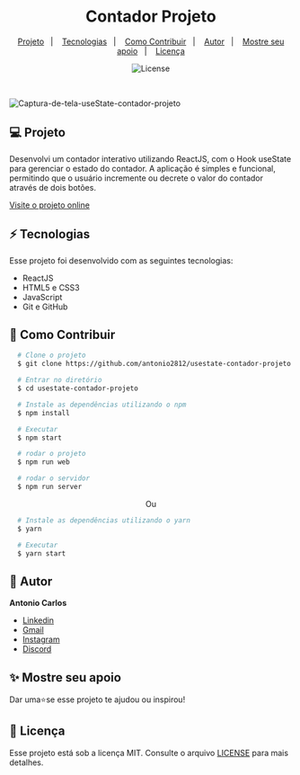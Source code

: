 <h1 align="center"> Contador Projeto </h1>

<p align="center">
  <a href="#--projeto">Projeto</a>&nbsp;&nbsp;&nbsp;|&nbsp;&nbsp;&nbsp;
  <a href="#--tecnologias">Tecnologias</a>&nbsp;&nbsp;&nbsp;|&nbsp;&nbsp;&nbsp;
  <a href="#--como-contribuir">Como Contribuir</a>&nbsp;&nbsp;&nbsp;|&nbsp;&nbsp;&nbsp;
  <a href="#--autor">Autor</a>&nbsp;&nbsp;&nbsp;|&nbsp;&nbsp;&nbsp;
  <a href="#--mostre-seu-apoio">Mostre seu apoio</a>&nbsp;&nbsp;&nbsp;|&nbsp;&nbsp;&nbsp;
  <a href="#memo--licença">Licença</a>
</p>

<p align="center">
  <img alt="License" src="https://img.shields.io/static/v1?label=license&message=MIT&color=49AA26&labelColor=000000">
</p>

<br>

![Captura-de-tela-useState-contador-projeto](https://github.com/user-attachments/assets/86d14015-a9eb-4704-b6a5-79c41de4d5f0)


## 💻  Projeto

Desenvolvi um contador interativo utilizando ReactJS, com o Hook useState para gerenciar o estado do contador. A aplicação é simples e funcional, permitindo que o usuário incremente ou decrete o valor do contador através de dois botões.

[Visite o projeto online](https://use-state-contador-projeto.vercel.app/)

## ⚡  Tecnologias

Esse projeto foi desenvolvido com as seguintes tecnologias:

- ReactJS
- HTML5 e CSS3
- JavaScript
- Git e GitHub

## 🤝  Como Contribuir

```bash
  # Clone o projeto
  $ git clone https://github.com/antonio2812/usestate-contador-projeto.git
````

```bash
  # Entrar no diretório
  $ cd usestate-contador-projeto
```

```bash
  # Instale as dependências utilizando o npm
  $ npm install
```

```bash
  # Executar
  $ npm start
```

```bash
  # rodar o projeto
  $ npm run web
```

```bash
  # rodar o servidor
  $ npm run server
```

<p align="center">Ou</p>

```bash
  # Instale as dependências utilizando o yarn
  $ yarn
```

```bash
  # Executar
  $ yarn start
```

## 👤  Autor

**Antonio  Carlos**

* [Linkedin](https://www.linkedin.com/in/antonio-carlos-de-souza-junior/)
* [Gmail](mailto:acarlosdesouzajunior@gmail.com)
* [Instagram](https://www.instagram.com/carlosdesouzajunior.antonio/)
* [Discord](https://discord.com/channels/@me)

## ✨  Mostre seu apoio

Dar uma⭐️se esse projeto te ajudou ou inspirou!

## :memo:  Licença

Esse projeto está sob a licença MIT. Consulte o arquivo <a href="https://github.com/antonio2812/useState-contador-projeto/blob/main/LICENSE">LICENSE</a> para mais detalhes.
